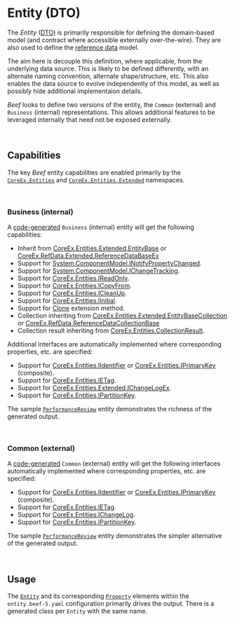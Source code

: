# Entity (DTO)

The *Entity* ([DTO](https://en.wikipedia.org/wiki/Data_transfer_object)) is primarily responsible for defining the domain-based model (and contract where accessible externally over-the-wire). They are also used to define the [reference data](./Reference-Data.md) model.

The aim here is decouple this definition, where applicable, from the underlying data source. This is likely to be defined differently, with an alternate naming convention, alternate shape/structure, etc. This also enables the data source to evolve independently of this model, as well as possibly hide additional implementaion details.

_Beef_ looks to define two versions of the entity, the `Common` (external) and `Business` (internal) representations. This allows additional features to be leveraged internally that need not be exposed externally. 

<br/>

## Capabilities

The key _Beef_ entity capabilities are enabled primarily by the [`CoreEx.Entities`](https://github.com/Avanade/CoreEx/tree/main/src/CoreEx/Entities) and [`CoreEx.Entities.Extended`](https://github.com/Avanade/CoreEx/tree/main/src/CoreEx/Entities.Extended) namespaces.

<br/>

### Business (internal)

A [code-generated](../tools/Beef.CodeGen.Core/Readme.md) `Business` (internal) entity will get the following capabilities:

- Inherit from [CoreEx.Entities.Extended.EntityBase](https://github.com/Avanade/CoreEx/blob/main/src/CoreEx/Entities/Extended/EntityBase.cs) or [CoreEx.RefData.Extended.ReferenceDataBaseEx](https://github.com/Avanade/CoreEx/blob/main/src/CoreEx/RefData/Extended/ReferenceDataBaseEx.cs)
- Support for [System.ComponentModel.INotifyPropertyChanged](https://docs.microsoft.com/en-us/dotnet/api/system.componentmodel.inotifypropertychanged).
- Support for [System.ComponentModel.IChangeTracking](https://docs.microsoft.com/en-us/dotnet/api/system.componentmodel.ichangetracking).
- Support for [CoreEx.Entities.IReadOnly](https://github.com/Avanade/CoreEx/blob/main/src/CoreEx/Entities/IReadOnly.cs).
- Support for [CoreEx.Entities.ICopyFrom](https://github.com/Avanade/CoreEx/blob/main/src/CoreEx/Entities/ICopyFrom.cs).
- Support for [CoreEx.Entities.ICleanUp](https://github.com/Avanade/CoreEx/blob/main/src/CoreEx/Entities/ICleanUp.cs).
- Support for [CoreEx.Entities.IInitial](https://github.com/Avanade/CoreEx/blob/main/src/CoreEx/Entities/IInitial.cs).
- Support for [Clone](https://github.com/Avanade/CoreEx/blob/main/src/CoreEx/Entities/Extended/ExtendedExtensions.cs) extension method.
- Collection inheriting from [CoreEx.Entities.Extended.EntityBaseCollection](https://github.com/Avanade/CoreEx/blob/main/src/CoreEx/Entities/Extended/EntityBaseCollection.cs) or [CoreEx.RefData.ReferenceDataCollectionBase](https://github.com/Avanade/CoreEx/blob/main/src/CoreEx/RefData/ReferenceDataCollectionBase.cs)
- Collection result inheriting from [CoreEx.Entities.CollectionResult](https://github.com/Avanade/CoreEx/blob/main/src/CoreEx/Entities/CollectionResult.cs).

Additional interfaces are automatically implemented where corresponding properties, etc. are specified:
- Support for [CoreEx.Entities.IIdentifier](https://github.com/Avanade/CoreEx/blob/main/src/CoreEx/Entities/IIdentifierT.cs) or [CoreEx.Entities.IPrimaryKey](https://github.com/Avanade/CoreEx/blob/main/src/CoreEx/Entities/IPrimaryKey.cs) (composite).
- Support for [CoreEx.Entities.IETag](https://github.com/Avanade/CoreEx/blob/main/src/CoreEx/Entities/IETag.cs).
- Support for [CoreEx.Entities.Extended.IChangeLogEx](https://github.com/Avanade/CoreEx/blob/main/src/CoreEx/Entities/Extended/IChangeLogEx.cs).
- Support for [CoreEx.Entities.IPartitionKey](https://github.com/Avanade/CoreEx/blob/main/src/CoreEx/Entities/IPartitionKey.cs).

The sample [`PerformanceReview`](../samples/My.Hr/My.Hr.Business/Entities/Generated/PerformanceReview.cs) entity demonstrates the richness of the generated output.

<br/>

### Common (external)

A [code-generated](../tools/Beef.CodeGen.Core/Readme.md) `Common` (external) entity will get the following interfaces automatically implemented where corresponding properties, etc. are specified:

- Support for [CoreEx.Entities.IIdentifier](https://github.com/Avanade/CoreEx/blob/main/src/CoreEx/Entities/IIdentifierT.cs) or [CoreEx.Entities.IPrimaryKey](https://github.com/Avanade/CoreEx/blob/main/src/CoreEx/Entities/IPrimaryKey.cs) (composite).
- Support for [CoreEx.Entities.IETag](https://github.com/Avanade/CoreEx/blob/main/src/CoreEx/Entities/IETag.cs).
- Support for [CoreEx.Entities.IChangeLog](https://github.com/Avanade/CoreEx/blob/main/src/CoreEx/Entities/IChangeLog.cs).
- Support for [CoreEx.Entities.IPartitionKey](https://github.com/Avanade/CoreEx/blob/main/src/CoreEx/Entities/IPartitionKey.cs).

The sample [`PerformanceReview`](../samples/My.Hr/My.Hr.Common/Entities/Generated/PerformanceReview.cs) entity demonstrates the simpler alternative of the generated output.

<br/>

## Usage

The [`Entity`](./Entity-Entity-Config.md) and its corresponding [`Property`](./Entity-Property-Config.md) elements within the `entity.beef-5.yaml` configuration primarily drives the output. There is a generated class per `Entity` with the same name.